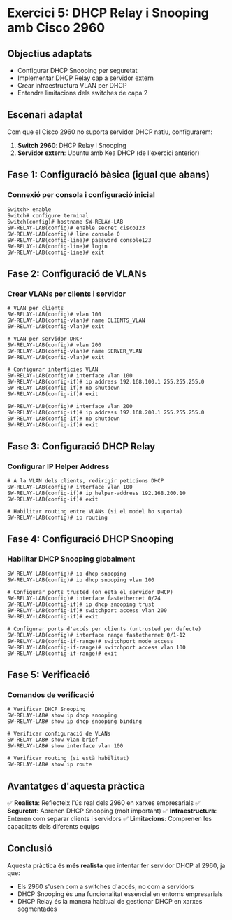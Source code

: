 # Exercici 5: DHCP Relay i Snooping amb Cisco 2960

## Objectius adaptats

- Configurar DHCP Snooping per seguretat
- Implementar DHCP Relay cap a servidor extern
- Crear infraestructura VLAN per DHCP
- Entendre limitacions dels switches de capa 2

## Escenari adaptat

Com que el Cisco 2960 no suporta servidor DHCP natiu, configurarem:

1. **Switch 2960**: DHCP Relay i Snooping
2. **Servidor extern**: Ubuntu amb Kea DHCP (de l'exercici anterior)

## Fase 1: Configuració bàsica (igual que abans)

### Connexió per consola i configuració inicial

```cisco
Switch> enable
Switch# configure terminal
Switch(config)# hostname SW-RELAY-LAB
SW-RELAY-LAB(config)# enable secret cisco123
SW-RELAY-LAB(config)# line console 0
SW-RELAY-LAB(config-line)# password console123
SW-RELAY-LAB(config-line)# login
SW-RELAY-LAB(config-line)# exit
```

## Fase 2: Configuració de VLANs

### Crear VLANs per clients i servidor

```cisco
# VLAN per clients
SW-RELAY-LAB(config)# vlan 100
SW-RELAY-LAB(config-vlan)# name CLIENTS_VLAN
SW-RELAY-LAB(config-vlan)# exit

# VLAN per servidor DHCP
SW-RELAY-LAB(config)# vlan 200
SW-RELAY-LAB(config-vlan)# name SERVER_VLAN
SW-RELAY-LAB(config-vlan)# exit

# Configurar interfícies VLAN
SW-RELAY-LAB(config)# interface vlan 100
SW-RELAY-LAB(config-if)# ip address 192.168.100.1 255.255.255.0
SW-RELAY-LAB(config-if)# no shutdown
SW-RELAY-LAB(config-if)# exit

SW-RELAY-LAB(config)# interface vlan 200
SW-RELAY-LAB(config-if)# ip address 192.168.200.1 255.255.255.0
SW-RELAY-LAB(config-if)# no shutdown
SW-RELAY-LAB(config-if)# exit
```

## Fase 3: Configuració DHCP Relay

### Configurar IP Helper Address
```cisco
# A la VLAN dels clients, redirigir peticions DHCP
SW-RELAY-LAB(config)# interface vlan 100
SW-RELAY-LAB(config-if)# ip helper-address 192.168.200.10
SW-RELAY-LAB(config-if)# exit

# Habilitar routing entre VLANs (si el model ho suporta)
SW-RELAY-LAB(config)# ip routing
```

## Fase 4: Configuració DHCP Snooping

### Habilitar DHCP Snooping globalment
```cisco
SW-RELAY-LAB(config)# ip dhcp snooping
SW-RELAY-LAB(config)# ip dhcp snooping vlan 100

# Configurar ports trusted (on està el servidor DHCP)
SW-RELAY-LAB(config)# interface fastethernet 0/24
SW-RELAY-LAB(config-if)# ip dhcp snooping trust
SW-RELAY-LAB(config-if)# switchport access vlan 200
SW-RELAY-LAB(config-if)# exit

# Configurar ports d'accés per clients (untrusted per defecte)
SW-RELAY-LAB(config)# interface range fastethernet 0/1-12
SW-RELAY-LAB(config-if-range)# switchport mode access
SW-RELAY-LAB(config-if-range)# switchport access vlan 100
SW-RELAY-LAB(config-if-range)# exit
```

## Fase 5: Verificació

### Comandos de verificació
```cisco
# Verificar DHCP Snooping
SW-RELAY-LAB# show ip dhcp snooping
SW-RELAY-LAB# show ip dhcp snooping binding

# Verificar configuració de VLANs
SW-RELAY-LAB# show vlan brief
SW-RELAY-LAB# show interface vlan 100

# Verificar routing (si està habilitat)
SW-RELAY-LAB# show ip route
```

## Avantatges d'aquesta pràctica

✅ **Realista**: Reflecteix l'ús real dels 2960 en xarxes empresarials
✅ **Seguretat**: Aprenen DHCP Snooping (molt important)
✅ **Infraestructura**: Entenen com separar clients i servidors
✅ **Limitacions**: Comprenen les capacitats dels diferents equips

## Conclusió

Aquesta pràctica és **més realista** que intentar fer servidor DHCP al 2960, ja que:
- Els 2960 s'usen com a switches d'accés, no com a servidors
- DHCP Snooping és una funcionalitat essencial en entorns empresarials
- DHCP Relay és la manera habitual de gestionar DHCP en xarxes segmentades